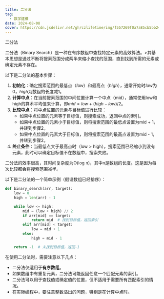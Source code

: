```yaml
---
title: 二分法
tag:
  - 数学建模
date: 2024-08-08
cover: https://cdn.jsdelivr.net/gh/czlifetime/img/f557269f0a7a85cb5bb24a48d1f2542d.jpeg
---
```


二分法

<!-- more -->

二分法（Binary Search）是一种在有序数组中查找特定元素的高效算法。>其基本思想是通过不断将搜索范围分成两半来缩小查找的范围，直到找到所需的元素或确定元素不存在。

以下是二分法的基本步骤：

1. **初始化**：确定搜索范围的最低点$（low）$和最高点$（high）$，通常开始时$low$为$0$，$high$为数组的长度减$1$。
2. **计算中点**：在当前搜索范围的中间位置计算一个中点（mid），通常使用low和high的算术平均值来计算，即$mid = low + (high - low) / 2$。
3. **比较中点**：将中点位置的元素与目标值进行比较：
    - 如果中点位置的元素等于目标值，则搜索成功，返回中点的索引。
    - 如果中点位置的元素小于目标值，则将搜索范围的最低点设置为mid + 1，并转到步骤2。
    - 如果中点位置的元素大于目标值，则将搜索范围的最高点设置为mid - 1，并转到步骤2。
4. **终止条件**：当最低点大于最高点时（low > high），搜索范围已经缩小到没有元素，此时可以确定目标值不在数组中，搜索失败。



二分法的效率很高，其时间复杂度为O(log n)，其中n是数组的长度。这是因为每次比较都会将搜索范围减半。

以下是二分法的一个简单示例（假设数组已经排序）：

```python
def binary_search(arr, target):
    low = 0
    high = len(arr) - 1

    while low <= high:
        mid = (low + high) // 2
        if arr[mid] == target:
            return mid  # 找到目标值，返回索引
        elif arr[mid] < target:
            low = mid + 1
        else:
            high = mid - 1

    return -1  # 未找到目标值，返回-1
```



在使用二分法时，需要注意以下几点：

+ 二分法仅适用于**有序数组**。
+ 如果数组中有重复元素，二分法可能返回任意一个匹配元素的索引。
+ 二分法可以用于查找值或确定值的位置，但不适用于需要所有匹配索引的情况。
+ 在实际编程中，要注意整数溢出的问题，特别是在计算中点时。

